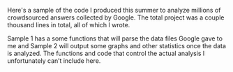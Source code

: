 Here's a sample of the code I produced this summer to analyze millions of crowdsourced answers collected by Google. The total project was a couple thousand lines in total, all of which I wrote.

Sample 1 has a some functions that will parse the data files Google gave to me and Sample 2 will output some graphs and other statistics once the data is analyzed.  The functions and code that control the actual analysis I unfortunately can’t include here.